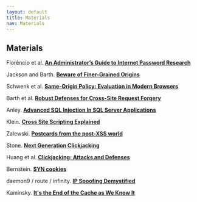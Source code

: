 ```yaml
---
layout: default
title: Materials
nav: Materials
---
```


## Materials

Florêncio et al. [**An Administrator’s Guide to Internet Password Research**](https://www.usenix.org/system/files/conference/lisa14/lisa14-paper-florencio.pdf)


Jackson and Barth. [**Beware of Finer-Grained Origins**](http://www.adambarth.com/papers/2008/jackson-barth-b.pdf)

Schwenk et al. [**Same-Origin Policy: Evaluation in Modern Browsers**](https://www.usenix.org/system/files/conference/usenixsecurity17/sec17-schwenk.pdf)

Barth et al. [**Robust Defenses for Cross-Site Request Forgery**](http://seclab.stanford.edu/websec/csrf/csrf.pdf)

Anley. [**Advanced SQL Injection In SQL Server Applications**](https://www.cgisecurity.com/lib/advanced_sql_injection.pdf)

Klein. [**Cross Site Scripting Explained**](http://www.cs.cornell.edu/~shmat/courses/library/css.pdf)

Zalewski. [**Postcards from the post-XSS world**](https://lcamtuf.coredump.cx/postxss/)

Stone. [**Next Generation Clickjacking**](https://www.contextis.com/media/downloads/Next_Generation_Clickjacking.pdf)

Huang et al. [**Clickjacking: Attacks and Defenses**](https://www.microsoft.com/en-us/research/wp-content/uploads/2016/02/clickjacking.pdf)



Bernstein. [**SYN cookies**](http://cr.yp.to/syncookies.html)

daemon9 / route / infinity. [**IP Spoofing Demystified**](http://phrack.org/issues/48/14.html)

Kaminsky. [**It's the End of the Cache as We Know It**](https://www.blackhat.com/presentations/bh-jp-08/bh-jp-08-Kaminsky/BlackHat-Japan-08-Kaminsky-DNS08-BlackOps.pdf)
